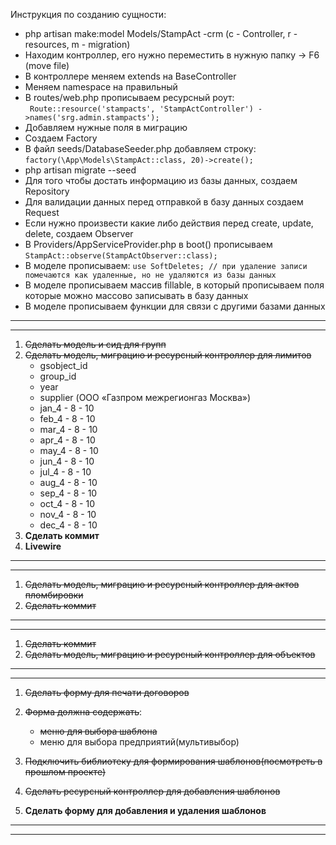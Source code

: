 Инструкция по созданию сущности:
- php artisan make:model Models/StampAct -crm
(c - Controller, r - resources, m - migration)
- Находим контроллер, его нужно переместить в нужную папку -> F6 (move file)
- В контроллере меняем extends на BaseController
- Меняем namespace на правильный
- В routes/web.php прописываем ресурсный роут:     
`` Route::resource('stampacts', 'StampActController')
->names('srg.admin.stampacts');``
- Добавляем нужные поля в миграцию
- Создаем Factory
- В файл seeds/DatabaseSeeder.php добавляем строку:
``factory(\App\Models\StampAct::class, 20)->create();``
- php artisan migrate --seed
- Для того чтобы достать информацию из базы данных, создаем Repository
- Для валидации данных перед отправкой в базу данных создаем Request
- Если нужно произвести какие либо действия перед create, update, delete, создаем Observer
- В Providers/AppServiceProvider.php в boot() прописываем ``StampAct::observe(StampActObserver::class);``
- В моделе прописываем:
``use SoftDeletes; // при удаление записи помечаются как удаленные, но не удаляются из базы данных``
- В моделе прописываем массив fillable, в который прописываем поля которые можно массово записывать в базу данных
- В моделе прописываем функции для связи с другими базами данных
---
---
1) ~~Сделать модель и сид для групп~~
2) ~~Сделать модель, миграцию и ресурсный контроллер для лимитов~~
    - gsobject_id
    - group_id
    - year
    - supplier (ООО «Газпром межрегионгаз Москва»)
    - jan_4 - 8 - 10
    - feb_4 - 8 - 10
    - mar_4 - 8 - 10
    - apr_4 - 8 - 10
    - may_4 - 8 - 10
    - jun_4 - 8 - 10
    - jul_4 - 8 - 10
    - aug_4 - 8 - 10
    - sep_4 - 8 - 10
    - oct_4 - 8 - 10
    - nov_4 - 8 - 10
    - dec_4 - 8 - 10
3) **Сделать коммит**
4) **Livewire**
---
---
1) ~~Сделать модель, миграцию и ресурсный контроллер для актов пломбировки~~
2) ~~Сделать коммит~~
---
---
1) ~~Сделать коммит~~
2) ~~Сделать модель, миграцию и ресурсный контроллер для объектов~~
---
---
1) ~~Сделать форму для печати договоров~~

2) ~~Форма должна содержать~~:
    - ~~меню для выбора шаблона~~
    - меню для выбора предприятий(мультивыбор)

3) ~~Подключить библиотеку для формирования шаблонов(посмотреть в прошлом проекте)~~

4) ~~Сделать ресурсный контроллер для добавления шаблонов~~

5) **Сделать форму для добавления и удаления шаблонов**
---
---
